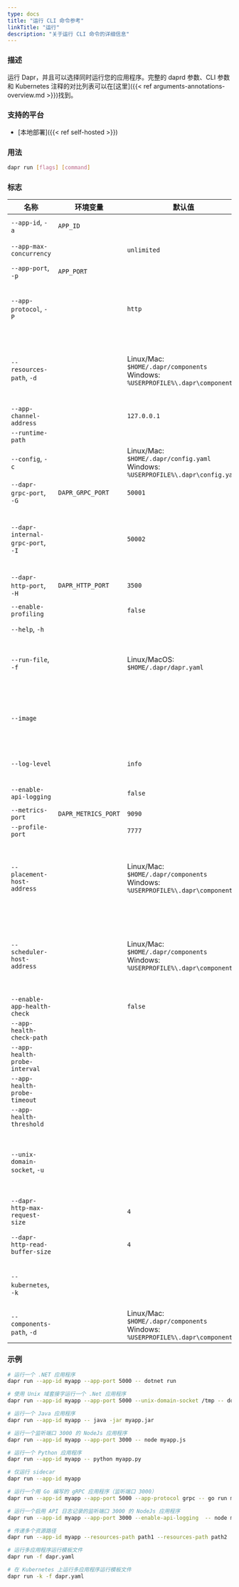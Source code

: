 ```yaml
---
type: docs
title: "运行 CLI 命令参考"
linkTitle: "运行"
description: "关于运行 CLI 命令的详细信息"
---
```


### 描述

运行 Dapr，并且可以选择同时运行您的应用程序。完整的 daprd 参数、CLI 参数和 Kubernetes 注释的对比列表可以在[这里]({{< ref arguments-annotations-overview.md >}})找到。

### 支持的平台

- [本地部署]({{< ref self-hosted >}})

### 用法

```bash
dapr run [flags] [command]
```

### 标志

| 名称                           | 环境变量            | 默认值                                                                            | 描述                                                                                          |
| ------------------------------ | -------------------- | ---------------------------------------------------------------------------------- | ---------------------------------------------------------------------------------------------------- |
| `--app-id`, `-a`               | `APP_ID`             |                                                                                    | 您的应用程序的 ID，用于服务发现。不能包含点。                        |
| `--app-max-concurrency`        |                      | `unlimited`                                                                        | 应用程序的并发级别；默认是无限制                                       |
| `--app-port`, `-p`             | `APP_PORT`           |                                                                                    | 您的应用程序正在监听的端口                                                            |
| `--app-protocol`, `-P` | | `http` | Dapr 用于与应用程序通信的协议。有效值为：`http`、`grpc`、`https`（带 TLS 的 HTTP）、`grpcs`（带 TLS 的 gRPC）、`h2c`（HTTP/2 明文） |
| `--resources-path`, `-d`      |                      | Linux/Mac: `$HOME/.dapr/components` <br/>Windows: `%USERPROFILE%\.dapr\components`   | 资源目录的路径。如果您已将资源组织到多个文件夹中（例如，一个文件夹中的组件，另一个文件夹中的弹性策略），您可以定义多个资源路径。请参见下面的[示例]({{< ref "#examples" >}})。                                                                 |
| `--app-channel-address` | | `127.0.0.1` | 应用程序监听的网络地址 |
| `--runtime-path`                  |        |  | Dapr 运行时安装路径 |
| `--config`, `-c`               |                      | Linux/Mac: `$HOME/.dapr/config.yaml` <br/>Windows: `%USERPROFILE%\.dapr\config.yaml` | Dapr 配置文件                                                                            |
| `--dapr-grpc-port`, `-G`       | `DAPR_GRPC_PORT`     | `50001`                                                                            | Dapr 监听的 gRPC 端口                                                                  |
| `--dapr-internal-grpc-port`, `-I` |                      | `50002`                                                                            | Dapr 内部 API 监听的 gRPC 端口。用于开发期间解决 mDNS 缓存导致的服务调用失败问题，或配置防火墙后面的 Dapr sidecar。可以是大于 1024 的任何值，并且每个应用程序必须不同。              |
| `--dapr-http-port`, `-H`       | `DAPR_HTTP_PORT`     | `3500`                                                                             | Dapr 监听的 HTTP 端口                                                                  |
| `--enable-profiling`           |                      | `false`                                                                            | 通过 HTTP 端点启用 "pprof" 性能分析                                                        |
| `--help`, `-h`                 |                      |                                                                                    | 打印帮助信息                                                                              |
| `--run-file`, `-f`                 |                      |  Linux/MacOS: `$HOME/.dapr/dapr.yaml`                              | 使用多应用程序运行模板文件同时运行多个应用程序。目前处于[alpha]({{< ref "support-preview-features.md" >}})阶段，仅在 Linux/MacOS 上可用                                                                     |
| `--image`                      |                      |                                                                                    | 使用自定义 Docker 镜像。格式为 Docker Hub 的 `repository/image`，或自定义注册表的 `example.com/repository/image`。 |
| `--log-level`                  |                      | `info`                                                                             | 日志详细程度。有效值为：`debug`、`info`、`warn`、`error`、`fatal` 或 `panic`           |
| `--enable-api-logging`         |                      | `false`                                                                            | 启用从应用程序到 Dapr 的所有 API 调用的日志记录      |
| `--metrics-port`               | `DAPR_METRICS_PORT`  | `9090`                                                                             | Dapr 发送其指标信息的端口                                                  |
| `--profile-port`               |                      | `7777`                                                                             | 配置文件服务器监听的端口                                                         |
| `--placement-host-address`      |                      | Linux/Mac: `$HOME/.dapr/components` <br/>Windows: `%USERPROFILE%\.dapr\components` | 在 Docker 网络中的任何容器中运行。使用 `<hostname>` 或 `<hostname>:<port>`。如果省略端口，默认值为：<ul><li>Linux/MacOS: `50005`</li><li>Windows: `6050`</li></ul> |
| `--scheduler-host-address`      |                      | Linux/Mac: `$HOME/.dapr/components` <br/>Windows: `%USERPROFILE%\.dapr\components` | 在 Docker 网络中的任何容器中运行。使用 `<hostname>` 或 `<hostname>:<port>`。如果省略端口，默认值为：<ul><li>Linux/MacOS: `50006`</li><li>Windows: `6060`</li></ul> |
| `--enable-app-health-check`    |                      | `false`                                                                            | 使用 app-protocol 定义的协议启用应用程序的健康检查 |
| `--app-health-check-path`      |                      |                                                                                    | 用于健康检查的路径；仅限 HTTP |
| `--app-health-probe-interval`  |                      |                                                                                    | 以秒为单位探测应用程序健康状况的间隔 |
| `--app-health-probe-timeout`   |                      |                                                                                    | 应用程序健康探测的超时时间，以毫秒为单位 |
| `--app-health-threshold`       |                      |                                                                                    | 应用程序被视为不健康的连续失败次数 |
| `--unix-domain-socket`, `-u`   |                      |                                                                                    |  Unix 域套接字目录挂载的路径。如果指定，与 Dapr sidecar 的通信使用 Unix 域套接字，与使用 TCP 端口相比，具有更低的延迟和更高的吞吐量。在 Windows 上不可用。 |
| `--dapr-http-max-request-size` |                      | `4`                                                                                | 请求体的最大大小，以 MB 为单位。 |
| `--dapr-http-read-buffer-size` |                      | `4`                                                                                | HTTP 读取缓冲区的最大大小，以 KB 为单位。这也限制了 HTTP 头的最大大小。默认值为 4 KB |
| `--kubernetes`, `-k`             |            |                                                                                    | 在 Kubernetes 上运行 Dapr，并用于 [Kubernetes 上的多应用程序运行模板文件]({{< ref multi-app-dapr-run >}})。                                                            |
| `--components-path`, `-d`      |                      | Linux/Mac: `$HOME/.dapr/components` <br/>Windows: `%USERPROFILE%\.dapr\components` | **已弃用**，建议使用 `--resources-path`                                                      |

### 示例

```bash
# 运行一个 .NET 应用程序
dapr run --app-id myapp --app-port 5000 -- dotnet run

# 使用 Unix 域套接字运行一个 .Net 应用程序
dapr run --app-id myapp --app-port 5000 --unix-domain-socket /tmp -- dotnet run

# 运行一个 Java 应用程序
dapr run --app-id myapp -- java -jar myapp.jar

# 运行一个监听端口 3000 的 NodeJs 应用程序
dapr run --app-id myapp --app-port 3000 -- node myapp.js

# 运行一个 Python 应用程序
dapr run --app-id myapp -- python myapp.py

# 仅运行 sidecar
dapr run --app-id myapp

# 运行一个用 Go 编写的 gRPC 应用程序（监听端口 3000）
dapr run --app-id myapp --app-port 5000 --app-protocol grpc -- go run main.go

# 运行一个启用 API 日志记录的监听端口 3000 的 NodeJs 应用程序
dapr run --app-id myapp --app-port 3000 --enable-api-logging  -- node myapp.js

# 传递多个资源路径
dapr run --app-id myapp --resources-path path1 --resources-path path2

# 运行多应用程序运行模板文件
dapr run -f dapr.yaml

# 在 Kubernetes 上运行多应用程序运行模板文件
dapr run -k -f dapr.yaml
```